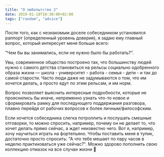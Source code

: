 ```yaml
---
title: "О любопытстве 2"
date: 2019-01-18T10:30:00+02:00
tags: ["random", "advice"]
---
```


После того, как с незнакомым доселе собеседником установился раппорт (определенный уровень доверия), я задаю ему главный вопрос, который интересует меня больше всего: 

"Чем бы вы занимались, если не нужно было бы работать?". 

Увы, современное общество построено так, что большинству людей нужно с самого детства становиться на рельсы социально одобренного образа жизни — школа - университет - работа - семья - дети - и так до самой старости. Часто люди даже не задумываются о том, что им хочется делать, а просто едут по этим рельсам, и им норм. 

Вопрос позволяет выяснить интересные подробности, которые не прояснились бы иначе, непременно узнать что-то новое и сформировать рамку для последующего поддержания разговора, плавно перейдя от рабочих вопросов к более личным/философским. 

Если хочется собеседника слегка потроллить и послушать смешные отговорки, то можно спросить, например, почему он не делает то, что хочет делать прямо сейчас, а ждет неизвестно чего. Вот я, например, хочу научиться играть на фортепьяно. Чтобы поставить меня в тупик, достаточно просто спросить: "А что тебе мешает по пару часов в неделю практиковаться уже сейчас?". Можно здорово пополнить свою коллекцию отмазок на все случаи жизни 🙂